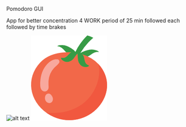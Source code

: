 Pomodoro GUI 

App for better concentration 
4 WORK period of 25 min followed each followed by time brakes 


![alt text](https://upload.wikimedia.org/wikipedia/commons/8/89/Tomato_je.jpg)
![plot](./pomodoro_GUI/tomato.png)
